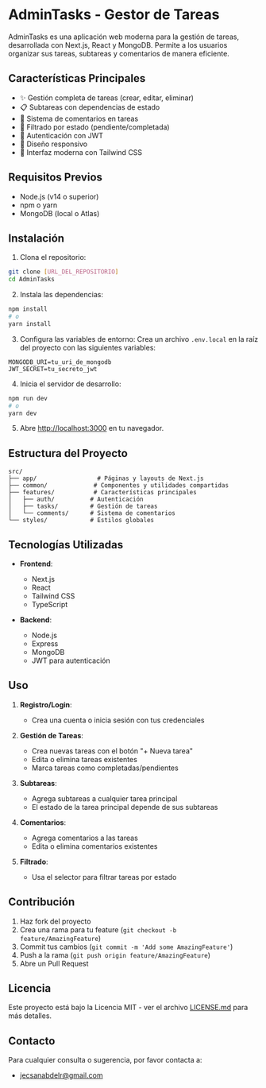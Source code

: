 # AdminTasks - Gestor de Tareas

AdminTasks es una aplicación web moderna para la gestión de tareas, desarrollada con Next.js, React y MongoDB. Permite a los usuarios organizar sus tareas, subtareas y comentarios de manera eficiente.

## Características Principales

- ✨ Gestión completa de tareas (crear, editar, eliminar)
- 📋 Subtareas con dependencias de estado
- 💬 Sistema de comentarios en tareas
- 🔄 Filtrado por estado (pendiente/completada)
- 🔐 Autenticación con JWT
- 📱 Diseño responsivo
- 🎨 Interfaz moderna con Tailwind CSS

## Requisitos Previos

- Node.js (v14 o superior)
- npm o yarn
- MongoDB (local o Atlas)

## Instalación

1. Clona el repositorio:
```bash
git clone [URL_DEL_REPOSITORIO]
cd AdminTasks
```

2. Instala las dependencias:
```bash
npm install
# o
yarn install
```

3. Configura las variables de entorno:
Crea un archivo `.env.local` en la raíz del proyecto con las siguientes variables:
```env
MONGODB_URI=tu_uri_de_mongodb
JWT_SECRET=tu_secreto_jwt
```

4. Inicia el servidor de desarrollo:
```bash
npm run dev
# o
yarn dev
```

5. Abre [http://localhost:3000](http://localhost:3000) en tu navegador.

## Estructura del Proyecto

```
src/
├── app/                 # Páginas y layouts de Next.js
├── common/             # Componentes y utilidades compartidas
├── features/           # Características principales
│   ├── auth/          # Autenticación
│   ├── tasks/         # Gestión de tareas
│   └── comments/      # Sistema de comentarios
└── styles/            # Estilos globales
```

## Tecnologías Utilizadas

- **Frontend**:
  - Next.js
  - React
  - Tailwind CSS
  - TypeScript

- **Backend**:
  - Node.js
  - Express
  - MongoDB
  - JWT para autenticación

## Uso

1. **Registro/Login**:
   - Crea una cuenta o inicia sesión con tus credenciales

2. **Gestión de Tareas**:
   - Crea nuevas tareas con el botón "+ Nueva tarea"
   - Edita o elimina tareas existentes
   - Marca tareas como completadas/pendientes

3. **Subtareas**:
   - Agrega subtareas a cualquier tarea principal
   - El estado de la tarea principal depende de sus subtareas

4. **Comentarios**:
   - Agrega comentarios a las tareas
   - Edita o elimina comentarios existentes

5. **Filtrado**:
   - Usa el selector para filtrar tareas por estado

## Contribución

1. Haz fork del proyecto
2. Crea una rama para tu feature (`git checkout -b feature/AmazingFeature`)
3. Commit tus cambios (`git commit -m 'Add some AmazingFeature'`)
4. Push a la rama (`git push origin feature/AmazingFeature`)
5. Abre un Pull Request

## Licencia

Este proyecto está bajo la Licencia MIT - ver el archivo [LICENSE.md](LICENSE.md) para más detalles.

## Contacto

Para cualquier consulta o sugerencia, por favor contacta a:
- jecsanabdelr@gmail.com

